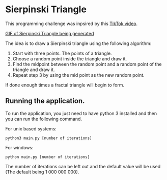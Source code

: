 # Sierpinski Triangle

This programming challenge was inpsired by this [TikTok video](https://vm.tiktok.com/ZMNNk5PW7/?k=1).

[GIF of Sierpinski Triangle being generated](https://github.com/Wolfman13/Sierpinski_Triangle/Sierpinski_Triangle.gif)

The idea is to draw a Sierpinski triangle using the following algorithm:
1. Start with three points. The points of a triangle.
2. Choose a random point inside the triangle and draw it.
3. Find the midpoint between the random point and a random point of the triangle and draw it.
4. Repeat step 3 by using the mid point as the new random point.

If done enough times a fractal triangle will begin to form.

## Running the application.

To run the application, you just need to have python 3 installed and then you can run the following command.

For unix based systems:

    python3 main.py [number of iterations]

For windows:

    python main.py [number of iterations]

The number of iterations can be left out and the default value will be used (The default being 1 000 000 000).